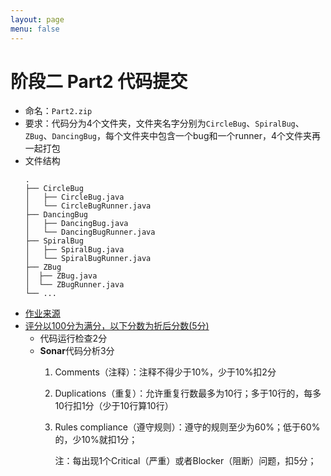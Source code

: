```yaml
---
layout: page
menu: false
---
```



# 阶段二 Part2 代码提交

 - 命名：`Part2.zip`
 - 要求：代码分为4个文件夹，文件夹名字分别为`CircleBug`、`SpiralBug`、`ZBug`、`DancingBug`，每个文件夹中包含一个bug和一个runner，4个文件夹再一起打包
 - 文件结构
    ```shell
    .
    ├── CircleBug
    │   ├── CircleBug.java
    │   └── CircleBugRunner.java
    ├── DancingBug
    │   ├── DancingBug.java
    │   └── DancingBugRunner.java
    ├── SpiralBug
    │   ├── SpiralBug.java
    │   └── SpiralBugRunner.java
    ├── ZBug
    │  ├── ZBug.java
    │  └── ZBugRunner.java
    └── ...
    ```
 - [作业来源]()
 - [评分以100分为满分，以下分数为折后分数(5分)]()
    - 代码运行检查2分
    - **Sonar**代码分析3分
        1. Comments（注释）：注释不得少于10%，少于10%扣2分
        2. Duplications（重复）：允许重复行数最多为10行；多于10行的，每多10行扣1分（少于10行算10行）
        3. Rules compliance（遵守规则）：遵守的规则至少为60%；低于60%的，少10%就扣1分；

            注：每出现1个Critical（严重）或者Blocker（阻断）问题，扣5分；

